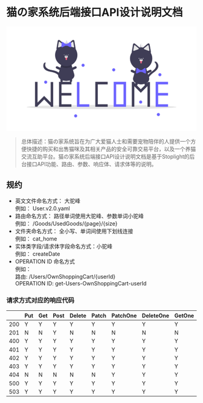 # 猫の家系统后端接口API设计说明文档  
![](https://github.com/MrPuDaDa/CAT-Home-v2.0/blob/img/undraw_welcome_cats_thqn.png?raw=true)

> 总体描述：猫の家系统旨在为广大爱猫人士和需要宠物陪伴的人提供一个方便快捷的购买和出售猫咪及其相关产品的安全可靠交易平台，以及一个养猫交流互助平台。猫の家系统后端接口API设计说明文档是基于Stoplight的后台接口API功能、路由、参数、响应体、请求体等的说明。

## 规约
* 英文文件命名方式： 大驼峰<br> 
    例如： User.v2.0.yaml 
* 路由命名方式： 路径单词使用大驼峰、参数单词小驼峰<br>
    例如： /Goods/UsedGoods/{page}/{size}
* 文件夹命名方式： 全小写、单词间使用下划线连接<br>
    例如： cat_home
* 实体类字段/请求体字段命名方式：小驼峰<br> 
    例如： createDate
* OPERATION ID 命名方式<br>
    例如：<br> 
    路由: /Users/OwnShoppingCart/{userId}<br>
    OPERATION ID: get-Users-OwnShoppingCart-userId  
### 请求方式对应的响应代码 
|  | Put | Get| Post | Delete | Patch| PatchOne | DeleteOne| GetOne| PutOne
---------|----------|---------|---------|---------|---------|---------|---------|---------|---------
200 |Y | Y|Y | Y|Y |Y | Y|Y |Y 
201 |N | N|Y | N|N |N | N|N |N 
400 |Y | Y|Y | Y|Y |Y | Y|Y |Y 
401 |Y | Y|Y | Y|Y |Y | Y|Y |Y 
402 |Y | Y|Y | Y|Y |Y | Y|Y |Y 
403 |Y | Y|Y | Y|Y |Y | Y|Y |Y 
404 |N | N|N | N|N |Y | Y|Y |Y 
500 |Y | Y|Y | Y|Y |Y | Y|Y |Y 
503 |Y | Y|Y | Y|Y |Y | Y|Y |Y 



